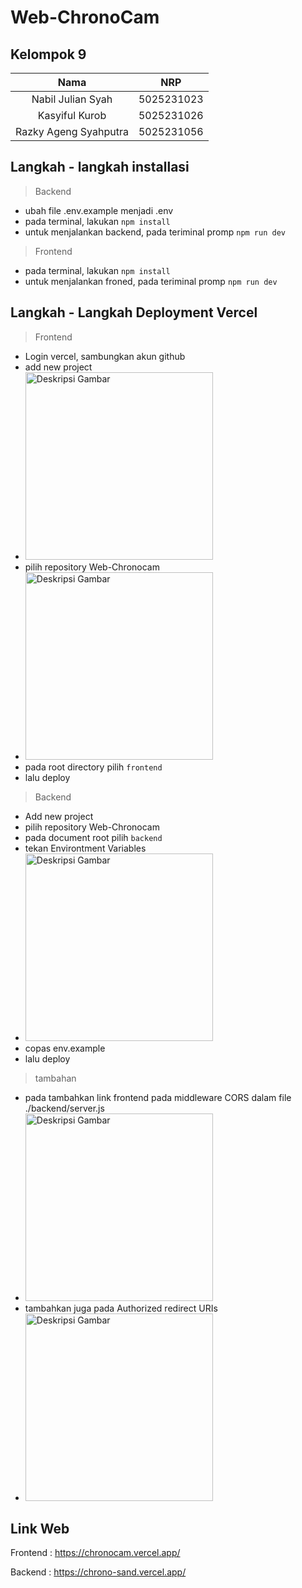 ﻿# Web-ChronoCam

## Kelompok 9

| Nama | NRP |
| :--------: | :------------: |
| Nabil Julian Syah | 5025231023 |
| Kasyiful Kurob | 5025231026 |
| Razky Ageng Syahputra | 5025231056 |

## Langkah - langkah installasi
> Backend
- ubah file .env.example menjadi .env
- pada terminal, lakukan `npm install`
- untuk menjalankan backend, pada teriminal promp `npm run dev`

> Frontend
- pada terminal, lakukan `npm install`
- untuk menjalankan froned, pada teriminal promp `npm run dev`

## Langkah - Langkah Deployment Vercel
> Frontend
- Login vercel, sambungkan akun github
- add new project
- <img src="https://github.com/user-attachments/assets/e0896576-5d18-42e5-acdf-6956a70bcb4b" alt="Deskripsi Gambar" width="300">
- pilih repository Web-Chronocam
- <img src="https://github.com/user-attachments/assets/648d1e08-0db1-44f5-9f7c-d1b3d6dc74b1" alt="Deskripsi Gambar" width="300">
- pada root directory pilih `frontend`
- lalu deploy

> Backend
- Add new project
- pilih repository Web-Chronocam
- pada document root pilih `backend`
- tekan Environtment Variables
- <img src="https://github.com/user-attachments/assets/511963b9-880d-417e-8976-c53e5030b7ba" alt="Deskripsi Gambar" width="300">
- copas env.example
- lalu deploy

> tambahan
- pada tambahkan link frontend pada middleware CORS dalam file ./backend/server.js
- <img src="https://github.com/user-attachments/assets/5492fb86-d01e-4e77-8fdd-968eef80ded8" alt="Deskripsi Gambar" width="300">
- tambahkan juga pada Authorized redirect URIs
- <img src="https://github.com/user-attachments/assets/c7608463-17e0-4ed2-a4b1-5825ef2af65c" alt="Deskripsi Gambar" width="300">

## Link Web

Frontend : https://chronocam.vercel.app/

Backend : https://chrono-sand.vercel.app/
